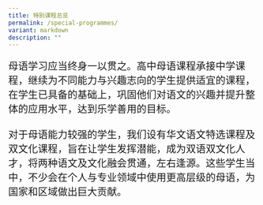 ```yaml
---
title: 特别课程总览
permalink: /special-programmes/
variant: markdown
description: ""
---
```

<p style="font-family: kai; font-size: 20px">母语学习应当终身一以贯之。高中母语课程承接中学课程，继续为不同能力与兴趣志向的学生提供适宜的课程，在学生已具备的基础上，巩固他们对语文的兴趣并提升整体的应用水平，达到乐学善用的目标。<br><br>
	对于母语能力较强的学生，我们设有华文语文特选课程及双文化课程，旨在让学生发挥潜能，成为双语双文化人才，将两种语文及文化融会贯通，左右逢源。这些学生当中，不少会在个人与专业领域中使用更高层级的母语，为国家和区域做出巨大贡献。</p>